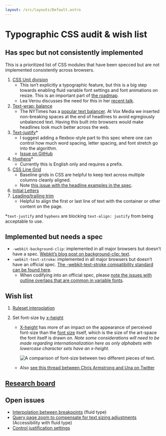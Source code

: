 ```yaml
---
layout: /src/layouts/Default.astro
---
```


<!-- @format -->

# Typographic CSS audit & wish list

## Has spec but not consistently implemented

This is a prioritized list of CSS modules that have been specced but are not implemented consistently across browsers.

1. [CSS Unit division](https://drafts.csswg.org/css-values-4/#changes-recent)
   - This isn’t explicitly a typographic feature, but this is a big step towards enabling fluid variable font settings and font animations on resize. This is an important part of [the roadmap](/ruleset-interpolation/roadmap).
   - Lea Verou discusses the need for this in her [recent talk](https://youtu.be/ZuZizqDF4q8?t=2235).
1. [Text-wrap: balance](https://www.w3.org/TR/css-text-4/#valdef-text-wrap-balance)
   - The NYTimes has a [popular text balancer](https://github.com/nytimes/text-balancer). At Vox Media we inserted non-breaking spaces at the end of headlines to avoid egregiously unbalanced text. Having this built into browsers would make headlines look much better across the web.
1. [Text-justify](https://developer.mozilla.org/en-US/docs/Web/CSS/text-justify)\*
   - I suggest adding a flexbox-style part to this spec where one can control how much word spacing, letter spacing, and font stretch go into the algorithm.
   - [Issue on GitHub](https://github.com/w3c/csswg-drafts/issues/7738)
1. [Hyphens](https://developer.mozilla.org/en-US/docs/Web/CSS/hyphens)\*
   - Currently this is English only and requires a prefix.
1. [CSS Line Grid](https://www.w3.org/TR/css-line-grid-1/)
   - Baseline grids in CSS are helpful to keep text across multiple columns cleanly aligned.
   - Note [this issue with the headline examples in the spec](https://github.com/w3c/csswg-drafts/issues/6025).
1. [Initial Letters](https://www.w3.org/TR/css-inline/#initial-letter-styling)
1. [Leading/trailing trim](https://css-tricks.com/leading-trim-the-future-of-digital-typesetting/)
   - Helpful to align the first or last line of text with the container or other content on the page.

\*`text-justify` and `hyphens` are blocking `text-align: justify` from being acceptable to use.

## Implemented but needs a spec

- `-webkit-background-clip`: implemented in all major browsers but doesn’t have a spec. [Webkit’s blog post on background-clip: text](https://webkit.org/blog/164/background-clip-text/).
- `-webkit-text-stroke`: implemented in all major browsers but doesn’t have an official spec. [The -webkit-text-stroke compatibility standard can be found here](https://compat.spec.whatwg.org/#the-webkit-text-stroke).
  - When codifying into an official spec, please [note the issues with outline overlaps that are common in variable fonts](https://github.com/google/fonts/issues/4212).

## Wish list

1. [Ruleset interpolation](/ruleset-interpolation)

2. Set font-size by [x-height](/glossary#x-height)

   - [X-height](/glossary#x-height) has more of an impact on the appearance of perceived font-size than the [font size](/glossary#font-size) itself, which is the size of the art-space the font itself is drawn on.  _Note some considerations will need to be made regarding internationalization here as only alphabets with lowercase character sets have an x-height._

     ![A comparison of font-size between two different pieces of text.](/images/font-size-ex-height-example.png)

   - Also [see this thread between Chris Armstrong and Una on Twitter](https://twitter.com/Armstrong/status/1583458332681338880)

## [Research board](https://arc.net/e/6050A8B9-2B0C-44AB-A911-6F12E4862031)

## Open issues

- [Interpolation between breakpoints](https://github.com/w3c/csswg-drafts/issues/6245) (fluid type)
- [Query page zoom to compensate for text sizing adjustments](https://github.com/w3c/csswg-drafts/issues/6869) (Accessibility with fluid type)
- [Control justification settings](https://github.com/w3c/csswg-drafts/issues/7738)

